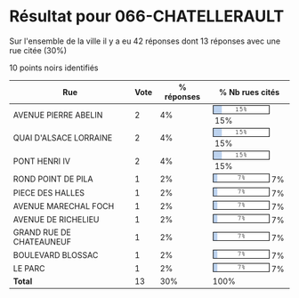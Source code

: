 # Résultat pour 066-CHATELLERAULT

Sur l'ensemble de la ville il y a eu 42 réponses dont 13 réponses avec une rue citée (30%)

10 points noirs identifiés

| Rue | Vote | % réponses | % Nb rues cités|
|-----|------|------------|----------------|
| AVENUE PIERRE ABELIN | 2 | 4% | <img src="../../img/bar_15.gif" />&nbsp;15%|
| QUAI D'ALSACE LORRAINE | 2 | 4% | <img src="../../img/bar_15.gif" />&nbsp;15%|
| PONT HENRI IV | 2 | 4% | <img src="../../img/bar_15.gif" />&nbsp;15%|
| ROND POINT DE PILA | 1 | 2% | <img src="../../img/bar_7.gif" />&nbsp;7%|
| PIECE DES HALLES | 1 | 2% | <img src="../../img/bar_7.gif" />&nbsp;7%|
| AVENUE MARECHAL FOCH | 1 | 2% | <img src="../../img/bar_7.gif" />&nbsp;7%|
| AVENUE DE RICHELIEU | 1 | 2% | <img src="../../img/bar_7.gif" />&nbsp;7%|
| GRAND RUE DE CHATEAUNEUF | 1 | 2% | <img src="../../img/bar_7.gif" />&nbsp;7%|
| BOULEVARD BLOSSAC | 1 | 2% | <img src="../../img/bar_7.gif" />&nbsp;7%|
| LE PARC | 1 | 2% | <img src="../../img/bar_7.gif" />&nbsp;7%|
| **Total** | 13 | 30% | 100%|

